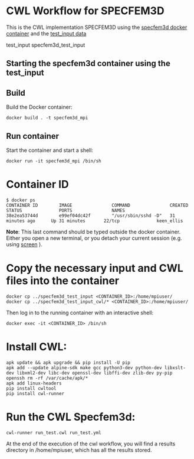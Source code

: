 # CWL Workflow for SPECFEM3D 

This is the CWL implementation SPECFEM3D using the [specfem3d docker container](https://gitlab.com/project-dare/WP6_EPOS/tree/master/specfem3d/docker) and the [test_input data](https://gitlab.com/project-dare/WP6_EPOS/tree/master/specfem3d/specfem3d_input_test)


test_input  specfem3d_test_input

## Starting the specfem3d container using the test_input 

## Build

Build the Docker container:

```
docker build . -t specfem3d_mpi
```
## Run container

Start the container and start a shell:

```
docker run -it specfem3d_mpi /bin/sh

```

# Container ID

```
$ docker ps
CONTAINER ID        IMAGE               COMMAND               CREATED             STATUS              PORTS               NAMES
38e2ea53744d        e99ef04dc42f        "/usr/sbin/sshd -D"   31 minutes ago      Up 31 minutes       22/tcp              keen_ellis
```
**Note**: This last command should be typed outside the docker container. Either you open a new terminal, or you detach your current session  (e.g. using [screen](https://www.gnu.org/software/screen/manual/html_node/Invoking-Screen.html) ).


# Copy the necessary input and CWL files into the container

```
docker cp ../specfem3d_test_input <CONTAINER_ID>:/home/mpiuser/
docker cp ../specfem3d_test_input_cwl/* <CONTAINER_ID>:/home/mpiuser/
```

Then log in to the running container with an interactive shell:
```
docker exec -it <CONTAINER_ID> /bin/sh
```

# Install CWL:

```
apk update && apk upgrade && pip install -U pip
apk add --update alpine-sdk make gcc python3-dev python-dev libxslt-dev libxml2-dev libc-dev openssl-dev libffi-dev zlib-dev py-pip openssh rm -rf /var/cache/apk/*
apk add linux-headers
pip install cwltool
pip install cwl-runner
```


# Run the CWL Specfem3d:
```
cwl-runner run_test.cwl run_test.yml
```

At the end of the execution of the cwl workflow, you will find a results directory in /home/mpiuser, which has all the results stored. 







